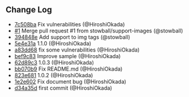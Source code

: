 ## Change Log

- [7c508ba](https://github.com/HiroshiOkada/markdown-it-class/commit/7c508ba44e1b09beec87b8b6f1b101013699953c) Fix vulnerabilities (@HiroshiOkada)
- [#1](https://github.com/HiroshiOkada/markdown-it-class/pull/1) Merge pull request #1 from stowball/support-images (@stowball)
- [394848e](https://github.com/HiroshiOkada/markdown-it-class/commit/394848ec083b61f1f038f4962f5c19e2a225949c) Add support to img tags (@stowball)
- [5e4e31a](https://github.com/HiroshiOkada/markdown-it-class/commit/5e4e31a403564b702b2de5ac53b1e9b4fd41b6a5) 1.1.0 (@HiroshiOkada)
- [a83dd68](https://github.com/HiroshiOkada/markdown-it-class/commit/a83dd68df9abfd58790b9ac5c1abf05318d06354) fix some vulnerabilities (@HiroshiOkada)
- [bef9c83](https://github.com/HiroshiOkada/markdown-it-class/commit/bef9c83374c5b6bd3790d34cf47e7fcd69d0b856) Improve sample (@HiroshiOkada)
- [62d89c3](https://github.com/HiroshiOkada/markdown-it-class/commit/62d89c3171ad0331e5d33435eb108888bface920) 1.0.3 (@HiroshiOkada)
- [bb070b9](https://github.com/HiroshiOkada/markdown-it-class/commit/bb070b9cdf9dd0e2538146de6aac8ab50ef5ee1d) Fix README.md (@HiroshiOkada)
- [823e681](https://github.com/HiroshiOkada/markdown-it-class/commit/823e68182b1a60a11019fac0875b4b23e98e4790) 1.0.2 (@HiroshiOkada)
- [1e2e602](https://github.com/HiroshiOkada/markdown-it-class/commit/1e2e6023977940d7bd52bdc1e6fb31f14c3c3aba) Fix document bug (@HiroshiOkada)
- [d34a35d](https://github.com/HiroshiOkada/markdown-it-class/commit/d34a35de56202394d676ff8c97e16cad27fb1de6) first commit (@HiroshiOkada)
